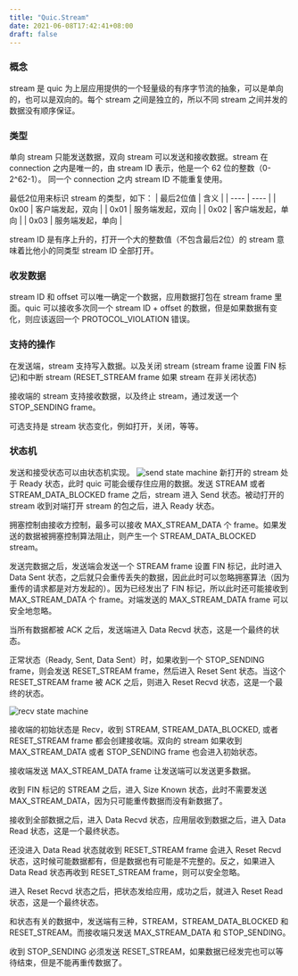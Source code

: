 ```yaml
---
title: "Quic.Stream"
date: 2021-06-08T17:42:41+08:00
draft: false
---
```


### 概念
stream 是 quic 为上层应用提供的一个轻量级的有序字节流的抽象，可以是单向的，也可以是双向的。每个 stream 之间是独立的，所以不同 stream 之间并发的数据没有顺序保证。

### 类型
单向 stream 只能发送数据，双向 stream 可以发送和接收数据。stream 在 connection 之内是唯一的，由 stream ID 表示，他是一个 62 位的整数（0-2^62-1）。 同一个 connection 之内 stream ID 不能重复使用。

最低2位用来标识 stream 的类型，如下：
|  最后2位值   | 含义  |
|  ----  | ----  |
| 0x00  | 客户端发起，双向 |
| 0x01  | 服务端发起，双向 |
| 0x02  | 客户端发起，单向 |
| 0x03  | 服务端发起，单向 |

stream ID 是有序上升的，打开一个大的整数值（不包含最后2位）的 stream 意味着比他小的同类型 stream ID 全部打开。

### 收发数据
stream ID 和 offset 可以唯一确定一个数据，应用数据打包在 stream frame 里面。quic 可以接收多次同一个 stream ID + offset 的数据，但是如果数据有变化，则应该返回一个 PROTOCOL_VIOLATION 错误。

### 支持的操作

在发送端，stream 支持写入数据。以及关闭 stream (stream frame 设置 FIN 标记)和中断 stream (RESET_STREAM frame 如果 stream 在非关闭状态)

接收端的 stream 支持接收数据，以及终止 stream，通过发送一个 STOP_SENDING frame。

可选支持是 stream 状态变化，例如打开，关闭，等等。

### 状态机

发送和接受状态可以由状态机实现。
![send state machine](https://dev.ug/static.blog.dilfish.icu/send.state.machine.png)
新打开的 stream 处于 Ready 状态，此时 quic 可能会缓存住应用的数据。发送 STREAM 或者 STREAM_DATA_BLOCKED frame 之后，stream 进入 Send 状态。被动打开的 stream 收到对端打开 stream 的包之后，进入 Ready 状态。

拥塞控制由接收方控制，最多可以接收 MAX_STREAM_DATA 个 frame。如果发送的数据被拥塞控制算法阻止，则产生一个 STREAM_DATA_BLOCKED stream。

发送完数据之后，发送端会发送一个 STREAM frame 设置 FIN 标记，此时进入 Data Sent 状态，之后就只会重传丢失的数据，因此此时可以忽略拥塞算法（因为重传的请求都是对方发起的）。因为已经发出了 FIN 标记，所以此时还可能接收到 MAX_STREAM_DATA 个 frame。对端发送的 MAX_STREAM_DATA frame 可以安全地忽略。

当所有数据都被 ACK 之后，发送端进入 Data Recvd 状态，这是一个最终的状态。

正常状态（Ready, Sent, Data Sent）时，如果收到一个 STOP_SENDING frame，则会发送 RESET_STREAM frame，然后进入 Reset Sent 状态。当这个 RESET_STREAM frame 被 ACK 之后，则进入 Reset Recvd 状态，这是一个最终的状态。

![recv state machine](https://dev.ug/static.blog.dilfish.icu/recv.state.machine.png)

接收端的初始状态是 Recv，收到 STREAM, STREAM_DATA_BLOCKED, 或者 RESET_STREAM frame 都会创建接收端。双向的 stream 如果收到 MAX_STREAM_DATA 或者 STOP_SENDING frame 也会进入初始状态。

接收端发送 MAX_STREAM_DATA frame 让发送端可以发送更多数据。

收到 FIN 标记的 STREAM 之后，进入 Size Known 状态，此时不需要发送 MAX_STREAM_DATA，因为只可能重传数据而没有新数据了。

接收到全部数据之后，进入 Data Recvd 状态，应用层收到数据之后，进入 Data Read 状态，这是一个最终状态。

还没进入 Data Read 状态就收到 RESET_STREAM frame 会进入 Reset Recvd 状态，这时候可能数据都有，但是数据也有可能是不完整的。反之，如果进入 Data Read 状态再收到 RESET_STREAM frame，则可以安全忽略。

进入 Reset Recvd 状态之后，把状态发给应用，成功之后，就进入 Reset Read 状态，这是一个最终状态。

和状态有关的数据中，发送端有三种，STREAM，STREAM_DATA_BLOCKED 和 RESET_STREAM。而接收端只发送 MAX_STREAM_DATA 和 STOP_SENDING。

收到 STOP_SENDING 必须发送 RESET_STREAM，如果数据已经发完也可以等待结束，但是不能再重传数据了。
